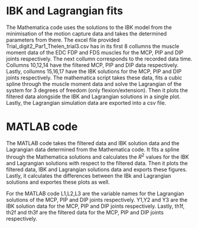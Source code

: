 # IBK and Lagrangian fits

The Mathematica code uses the solutions to the IBK model from the minimisation of the motion capture data and takes the determined parameters from there. The excel file provided Trial_digit2_Par1_Thelen_trial3.csv has in its first 8 collumns the muscle moment data of the EDC FDP and FDS muscles for the MCP, PIP and DIP joints respectively. The next collumn corresponds to the recorded data time. Collumns 10,12,14 have the filtered MCP, PIP and DIP data respectively. Lastly, collumns 15,16,17 have the IBK solutions for the MCP, PIP and DIP joints respectively. The mathematica script takes these data, fits a cubic spline through the muscle moment data and solve the Lagrangian of the system for 3 degrees of freedom (only flexion/extension). Then it plots the filtered data alongside the IBK and Lagrangian solutions in a single plot. Lastly, the Lagrangian simulation data are exported into a csv file.

# MATLAB code

The MATLAB code takes the filtered data and IBK solution data and the Lagrangian data determined from the Mathematica code. It fits a spline through the Mathematica solutions and calculates the $R^2$ values for the IBK and Lagrangian solutions with respect to the filtered data. Then it plots the filtered data, IBK and Lagrangian solutions data and exports these figures. Lastly, it calculates the differences between the IBk and Lagrangian solutions and exportes these plots as well.

For the MATLAB code L1,L2,L3 are the variable names for the Lagrangian solutions of the MCP, PIP and DIP joints respectively. Y1,Y2 and Y3 are the IBK solution data for the MCP, PIP and DIP joints respectively. Lastly, th1f, th2f and th3f are the filtered data for the MCP, PIP and DIP joints respectively.
